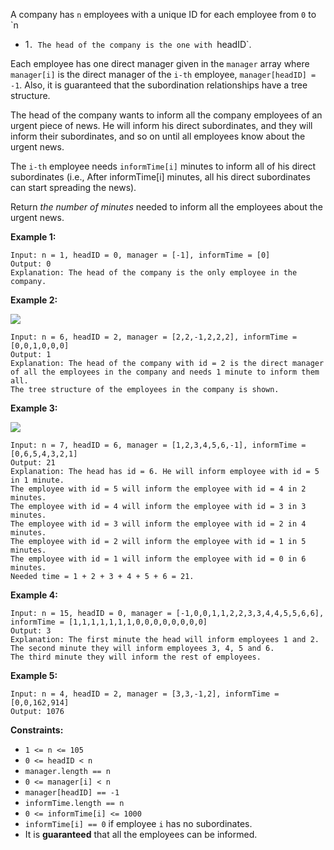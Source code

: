 A company has `n` employees with a unique ID for each employee from `0` to `n
- 1`. The head of the company is the one with `headID`.

Each employee has one direct manager given in the `manager` array where
`manager[i]` is the direct manager of the `i-th` employee, `manager[headID] =
-1`. Also, it is guaranteed that the subordination relationships have a tree
structure.

The head of the company wants to inform all the company employees of an urgent
piece of news. He will inform his direct subordinates, and they will inform
their subordinates, and so on until all employees know about the urgent news.

The `i-th` employee needs `informTime[i]` minutes to inform all of his direct
subordinates (i.e., After informTime[i] minutes, all his direct subordinates
can start spreading the news).

Return _the number of minutes_ needed to inform all the employees about the
urgent news.



**Example 1:**

    
    
    Input: n = 1, headID = 0, manager = [-1], informTime = [0]
    Output: 0
    Explanation: The head of the company is the only employee in the company.
    

**Example 2:**

![](https://assets.leetcode.com/uploads/2020/02/27/graph.png)

    
    
    Input: n = 6, headID = 2, manager = [2,2,-1,2,2,2], informTime = [0,0,1,0,0,0]
    Output: 1
    Explanation: The head of the company with id = 2 is the direct manager of all the employees in the company and needs 1 minute to inform them all.
    The tree structure of the employees in the company is shown.
    

**Example 3:**

![](https://assets.leetcode.com/uploads/2020/02/28/1730_example_3_5.PNG)

    
    
    Input: n = 7, headID = 6, manager = [1,2,3,4,5,6,-1], informTime = [0,6,5,4,3,2,1]
    Output: 21
    Explanation: The head has id = 6. He will inform employee with id = 5 in 1 minute.
    The employee with id = 5 will inform the employee with id = 4 in 2 minutes.
    The employee with id = 4 will inform the employee with id = 3 in 3 minutes.
    The employee with id = 3 will inform the employee with id = 2 in 4 minutes.
    The employee with id = 2 will inform the employee with id = 1 in 5 minutes.
    The employee with id = 1 will inform the employee with id = 0 in 6 minutes.
    Needed time = 1 + 2 + 3 + 4 + 5 + 6 = 21.
    

**Example 4:**

    
    
    Input: n = 15, headID = 0, manager = [-1,0,0,1,1,2,2,3,3,4,4,5,5,6,6], informTime = [1,1,1,1,1,1,1,0,0,0,0,0,0,0,0]
    Output: 3
    Explanation: The first minute the head will inform employees 1 and 2.
    The second minute they will inform employees 3, 4, 5 and 6.
    The third minute they will inform the rest of employees.
    

**Example 5:**

    
    
    Input: n = 4, headID = 2, manager = [3,3,-1,2], informTime = [0,0,162,914]
    Output: 1076
    



**Constraints:**

  * `1 <= n <= 105`
  * `0 <= headID < n`
  * `manager.length == n`
  * `0 <= manager[i] < n`
  * `manager[headID] == -1`
  * `informTime.length == n`
  * `0 <= informTime[i] <= 1000`
  * `informTime[i] == 0` if employee `i` has no subordinates.
  * It is **guaranteed** that all the employees can be informed.

